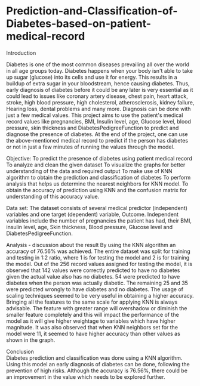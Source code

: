 # Prediction-and-Classification-of-Diabetes-based-on-patient-medical-record
Introduction

Diabetes is one of the most common diseases prevailing all over the world in all age groups today. Diabetes happens when your body isn't able to take up sugar (glucose) into its cells and use it for energy. This results in a buildup of extra sugar in your bloodstream, hence causing diabetes. Thus, early diagnosis of diabetes before it could be any later is very essential as it could lead to issues like coronary artery disease, chest pain, heart attack, stroke, high blood pressure, high cholesterol, atherosclerosis, kidney failure, Hearing loss, dental problems and many more. 
Diagnosis can be done with just a few medical values. This project aims to use the patient's medical record values like  pregnancies, BMI, Insulin level, age, Glucose level, blood pressure, skin thickness and DiabetesPedigreeFunction to predict and diagnose the presence of diabetes. At the end of the project, one can use the above-mentioned medical record to predict if the person has diabetes or not in just a few minutes of running the values through the model.


Objective:
To predict the presence of diabetes using patient medical record
To analyze and clean the given dataset 
To visualize the graphs for better understanding of the data and required output
To make use of KNN algorithm to obtain the prediction and classification of diabetes
To perform analysis that helps us determine the nearest neighbors for KNN model.
To obtain the accuracy of prediction using KNN and the confusion matrix for understanding of this accuracy value.

Data set:
The dataset consists of several medical predictor (independent) variables and one target (dependent) variable, Outcome. Independent variables include the number of pregnancies the patient has had, their BMI, insulin level, age, Skin thickness, Blood pressure, Glucose level and DiabetesPedigreeFunction.

Analysis    -   discussion about the result
By using the KNN algorithm an accuracy of 76.56% was achieved. The entire dataset was split for training and testing in 1:2 ratio, where 1 is for testing the model and 2 is for training the model. Out of the 256 record values assigned for testing the model, it is observed that 142 values were correctly predicted to have no diabetes given the actual value also has no diabetes. 54 were predicted to have diabetes when the person was actually diabetic. The remaining 25 and 35 were predicted wrongly to have diabetes and no diabetes. 
The usage of scaling techniques seemed to be very useful in obtaining a higher accuracy. Bringing all the features to the same scale for applying KNN is always advisable. The feature with greater range will overshadow or diminish the smaller feature completely and this will impact the performance of the model as it will give higher weightage to variables which have higher magnitude.
It was also observed that when KNN neighbors set for the model were 11, it seemed to have higher accuracy than other values as shown in the graph. 



Conclusion   
Diabetes prediction and classification was done using a KNN algorithm. Using this model an early diagnosis of diabetes can be done, following the prevention of high risks. Although the accuracy is 76.56%, there could be an improvement in the value which needs to be explored further. 

